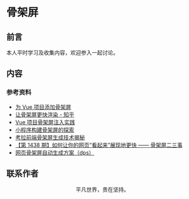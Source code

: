 # 骨架屏

## 前言

本人平时学习及收集内容，欢迎参入一起讨论。

## 内容

### 参考资料

- [为 Vue 项目添加骨架屏](https://zhuanlan.zhihu.com/p/28465598)
- [让骨架屏更快渲染 - 知乎](https://zhuanlan.zhihu.com/p/34550387)
- [Vue 项目骨架屏注入实践](https://segmentfault.com/a/1190000016068682)
- [小程序构建骨架屏的探索](https://mp.weixin.qq.com/s/5jUo2e4mtAghLx7iaM6l8g)
- [考拉前端骨架屏生成技术揭秘](https://mp.weixin.qq.com/s/nFVtmSc5_rWbxdJNq_Kuag)
- [【第 1438 期】如何让你的网页“看起来”展现地更快 —— 骨架屏二三事](https://mp.weixin.qq.com/s/1v6MqN97xV0zyCph7pl5IA)
- [网页骨架屏自动生成方案（dps）](https://mp.weixin.qq.com/s/tcItM2EvY2zPXk_NQCV-4g)

## 联系作者

<div align="center">
    <p>
        平凡世界，贵在坚持。
    </p>
    <img :src="$withBase('/about/contact.png')" />
</div>
